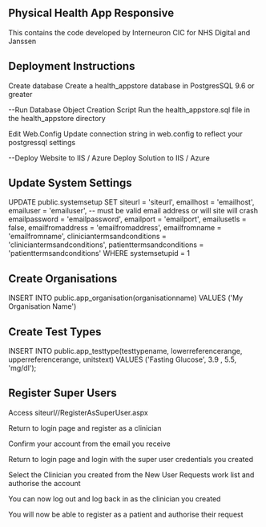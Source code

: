 Physical Health App Responsive
--------------------------------------

This contains the code developed by Interneuron CIC for NHS Digital and Janssen

Deployment Instructions
-----------------------

Create database
Create a health_appstore database in PostgresSQL 9.6 or greater

--Run Database Object Creation Script
Run the health_appstore.sql file in the health_appstore directory


Edit Web.Config
Update connection string in web.config to reflect your postgressql settings

--Deploy Website to IIS / Azure
Deploy Solution to IIS / Azure



Update System Settings
------------------------
UPDATE public.systemsetup
SET 
siteurl = 'siteurl', 
emailhost = 'emailhost', 
emailuser = 'emailuser', -- must be valid email address or will site will crash
emailpassword = 'emailpassword',
emailport = 'emailport', 
emailusetls = false, 
emailfromaddress = 'emailfromaddress', 
emailfromname = 'emailfromname', 
cliniciantermsandconditions = 'cliniciantermsandconditions', 
patienttermsandconditions = 'patienttermsandconditions'
WHERE systemsetupid = 1


Create Organisations
----------------------
INSERT INTO public.app_organisation(organisationname) VALUES ('My Organisation Name')


Create Test Types
-------------------
INSERT INTO public.app_testtype(testtypename, lowerreferencerange, upperreferencerange, unitstext) VALUES ('Fasting Glucose', 3.9 , 5.5, 'mg/dl');

Register Super Users
----------------------

Access siteurl//RegisterAsSuperUser.aspx


Return to login page and register as a clinician

Confirm your account from the email you receive

Return to login page and login with the super user credentials you created

Select the Clinician you created from the  New User Requests work list and authorise the account

You can now log out and log back in as the clinician you created

You will now be able to register as a patient and authorise their request
